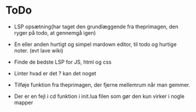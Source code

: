# ToDo

- LSP opsætning(har taget den grundlæggende fra theprimagen, den ryger på todo, at gennemgå igen)

- En eller anden hurtigt og simpel mardown editor, til todo og hurtige noter. (evt lave wiki)

- Finde de bedste LSP for JS, html og css

- Linter hvad er det ? kan det noget

- Tilføje funktion fra theprimagen, der fjerne mellemrum når man gemmer.

- Der er en fejl i <leader>cd funktion i init.lua filen som gør den kun virker i nogle mapper
